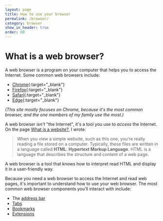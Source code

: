 ```yaml
---
layout: page
title: How to use your browser
permalink: /browser/
category: browser
show_in_header: true
order: 60
---
```


# What is a web browser?

A web browser is a program on your computer that helps you to access the Internet. Some common web browsers include:

- [Chrome](https://www.google.com/chrome/){:target="_blank"}
- [Firefox](https://www.mozilla.org/en-US/firefox/){:target="_blank"}
- [Safari](https://www.apple.com/safari/){:target="_blank"}
- [Edge](https://www.microsoft.com/en-us/edge){:target="_blank"}

_(This site mostly focuses on Chrome, because it's the most common browser, and the one members of my family use the most.)_

A web browser _isn't_ "the Internet", it's a tool you use to _access_ the Internet. On the page [What is a website?](/how-the-internet-works/websites), I wrote:

> When you view a simple website, such as this one, you're really reading a file stored on a computer. Typically, these files are written in a language called **HTML**: **Hypertext Markup Language**. HTML is a language that describes the structure and content of a web page. 

A web browser is a tool that knows how to interpret read HTML and display it in a user-friendly way.

Because you need a web browser to access the Internet and read web pages, it's important to understand how to use your web browser. The most common web browser components you'll interact with include:

- The [address bar](/browser/address-bar)
- [Tabs](/browser/tabs)
- [Bookmarks](/browser/bookmarks)
- [Extensions](/browser/extensions)